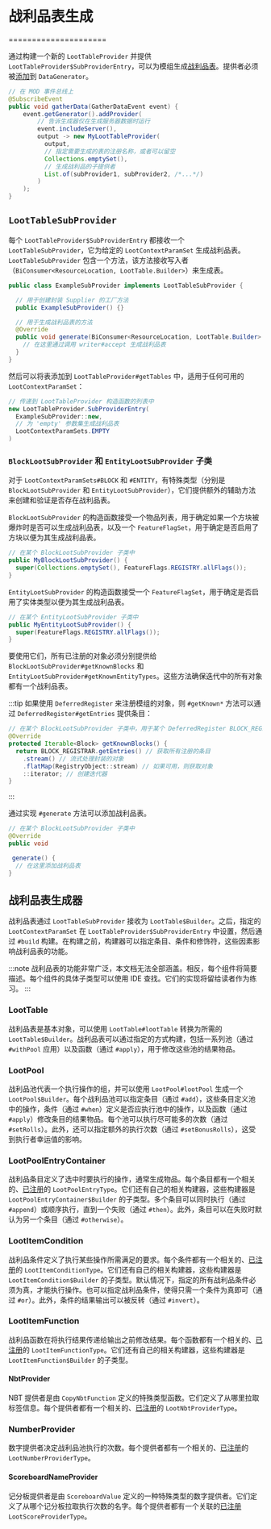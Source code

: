 # 战利品表生成
=====================

通过构建一个新的 `LootTableProvider` 并提供 `LootTableProvider$SubProviderEntry`，可以为模组生成[战利品表][loottable]。提供者必须被[添加][datagen]到 `DataGenerator`。

```java
// 在 MOD 事件总线上
@SubscribeEvent
public void gatherData(GatherDataEvent event) {
    event.getGenerator().addProvider(
        // 告诉生成器仅在生成服务器数据时运行
        event.includeServer(),
        output -> new MyLootTableProvider(
          output,
          // 指定需要生成的表的注册名称，或者可以留空
          Collections.emptySet(),
          // 生成战利品的子提供者
          List.of(subProvider1, subProvider2, /*...*/)
        )
    );
}
```

`LootTableSubProvider`
----------------------

每个 `LootTableProvider$SubProviderEntry` 都接收一个 `LootTableSubProvider`，它为给定的 `LootContextParamSet` 生成战利品表。`LootTableSubProvider` 包含一个方法，该方法接收写入者（`BiConsumer<ResourceLocation, LootTable.Builder>`）来生成表。

```java
public class ExampleSubProvider implements LootTableSubProvider {

  // 用于创建封装 Supplier 的工厂方法
  public ExampleSubProvider() {}

  // 用于生成战利品表的方法
  @Override
  public void generate(BiConsumer<ResourceLocation, LootTable.Builder> writer) {
    // 在这里通过调用 writer#accept 生成战利品表
  }
}
```

然后可以将表添加到 `LootTableProvider#getTables` 中，适用于任何可用的 `LootContextParamSet`：

```java
// 传递到 LootTableProvider 构造函数的列表中
new LootTableProvider.SubProviderEntry(
  ExampleSubProvider::new,
  // 为 'empty' 参数集生成战利品表
  LootContextParamSets.EMPTY
)
```

### `BlockLootSubProvider` 和 `EntityLootSubProvider` 子类

对于 `LootContextParamSets#BLOCK` 和 `#ENTITY`，有特殊类型（分别是 `BlockLootSubProvider` 和 `EntityLootSubProvider`），它们提供额外的辅助方法来创建和验证是否存在战利品表。

`BlockLootSubProvider` 的构造函数接受一个物品列表，用于确定如果一个方块被爆炸时是否可以生成战利品表，以及一个 `FeatureFlagSet`，用于确定是否启用了方块以便为其生成战利品表。

```java
// 在某个 BlockLootSubProvider 子类中
public MyBlockLootSubProvider() {
  super(Collections.emptySet(), FeatureFlags.REGISTRY.allFlags());
}
```

`EntityLootSubProvider` 的构造函数接受一个 `FeatureFlagSet`，用于确定是否启用了实体类型以便为其生成战利品表。

```java
// 在某个 EntityLootSubProvider 子类中
public MyEntityLootSubProvider() {
  super(FeatureFlags.REGISTRY.allFlags());
}
```

要使用它们，所有已注册的对象必须分别提供给 `BlockLootSubProvider#getKnownBlocks` 和 `EntityLootSubProvider#getKnownEntityTypes`。这些方法确保迭代中的所有对象都有一个战利品表。

:::tip
如果使用 `DeferredRegister` 来注册模组的对象，则 `#getKnown*` 方法可以通过 `DeferredRegister#getEntries` 提供条目：

```java
// 在某个 BlockLootSubProvider 子类中，用于某个 DeferredRegister BLOCK_REGISTRAR
@Override
protected Iterable<Block> getKnownBlocks() {
  return BLOCK_REGISTRAR.getEntries() // 获取所有注册的条目
    .stream() // 流式处理封装的对象
    .flatMap(RegistryObject::stream) // 如果可用，则获取对象
    ::iterator; // 创建迭代器
}
```
:::

通过实现 `#generate` 方法可以添加战利品表。

```java
// 在某个 BlockLootSubProvider 子类中
@Override
public void

 generate() {
  // 在这里添加战利品表
}
```

战利品表生成器
-------------------

战利品表通过 `LootTableSubProvider` 接收为 `LootTable$Builder`。之后，指定的 `LootContextParamSet` 在 `LootTableProvider$SubProviderEntry` 中设置，然后通过 `#build` 构建。在构建之前，构建器可以指定条目、条件和修饰符，这些因素影响战利品表的功能。

:::note
战利品表的功能非常广泛，本文档无法全部涵盖。相反，每个组件将简要描述。每个组件的具体子类型可以使用 IDE 查找。它们的实现将留给读者作为练习。
:::

### LootTable

战利品表是基本对象，可以使用 `LootTable#lootTable` 转换为所需的 `LootTable$Builder`。战利品表可以通过指定的方式构建，包括一系列池（通过 `#withPool` 应用）以及函数（通过 `#apply`），用于修改这些池的结果物品。

### LootPool

战利品池代表一个执行操作的组，并可以使用 `LootPool#lootPool` 生成一个 `LootPool$Builder`。每个战利品池可以指定条目（通过 `#add`），这些条目定义池中的操作，条件（通过 `#when`）定义是否应执行池中的操作，以及函数（通过 `#apply`）修改条目的结果物品。每个池可以执行尽可能多的次数（通过 `#setRolls`）。此外，还可以指定额外的执行次数（通过 `#setBonusRolls`），这受到执行者幸运值的影响。

### LootPoolEntryContainer

战利品条目定义了选中时要执行的操作，通常生成物品。每个条目都有一个相关的、[已注册][registered]的 `LootPoolEntryType`。它们还有自己的相关构建器，这些构建器是 `LootPoolEntryContainer$Builder` 的子类型。多个条目可以同时执行（通过 `#append`）或顺序执行，直到一个失败（通过 `#then`）。此外，条目可以在失败时默认为另一个条目（通过 `#otherwise`）。

### LootItemCondition

战利品条件定义了执行某些操作所需满足的要求。每个条件都有一个相关的、[已注册][registered]的 `LootItemConditionType`。它们还有自己的相关构建器，这些构建器是 `LootItemCondition$Builder` 的子类型。默认情况下，指定的所有战利品条件必须为真，才能执行操作。也可以指定战利品条件，使得只需一个条件为真即可（通过 `#or`）。此外，条件的结果输出可以被反转（通过 `#invert`）。

### LootItemFunction

战利品函数在将执行结果传递给输出之前修改结果。每个函数都有一个相关的、[已注册][registered]的 `LootItemFunctionType`。它们还有自己的相关构建器，这些构建器是 `LootItemFunction$Builder` 的子类型。

#### NbtProvider

NBT 提供者是由 `CopyNbtFunction` 定义的特殊类型函数。它们定义了从哪里拉取标签信息。每个提供者都有一个相关的、[已注册][registered]的 `LootNbtProviderType`。

### NumberProvider

数字提供者决定战利品池执行的次数。每个提供者都有一个相关的、[已注册][registered]的 `LootNumberProviderType`。

#### ScoreboardNameProvider

记分板提供者是由 `ScoreboardValue` 定义的一种特殊类型的数字提供者。它们定义了从哪个记分板拉取执行次数的名字。每个提供者都有一个关联的[已注册][registered]`LootScoreProviderType`。

[loottable]: ../../resources/server/loottables.md
[datagen]: ../index.md#data-providers
[registered]: ../../concepts/registries.md
